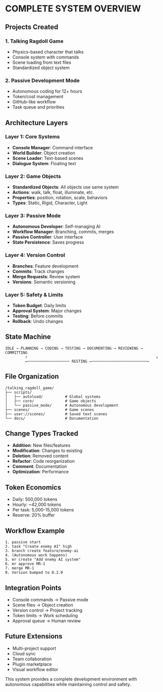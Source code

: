 # COMPLETE SYSTEM OVERVIEW

## Projects Created

### 1. **Talking Ragdoll Game**
- Physics-based character that talks
- Console system with commands
- Scene loading from text files
- Standardized object system

### 2. **Passive Development Mode**
- Autonomous coding for 12+ hours
- Token/cost management
- GitHub-like workflow
- Task queue and priorities

## Architecture Layers

### Layer 1: Core Systems
- **Console Manager**: Command interface
- **World Builder**: Object creation
- **Scene Loader**: Text-based scenes
- **Dialogue System**: Floating text

### Layer 2: Game Objects
- **Standardized Objects**: All objects use same system
- **Actions**: walk, talk, float, illuminate, etc.
- **Properties**: position, rotation, scale, behaviors
- **Types**: Static, Rigid, Character, Light

### Layer 3: Passive Mode
- **Autonomous Developer**: Self-managing AI
- **Workflow Manager**: Branching, commits, merges
- **Passive Controller**: User interface
- **State Persistence**: Saves progress

### Layer 4: Version Control
- **Branches**: Feature development
- **Commits**: Track changes
- **Merge Requests**: Review system
- **Versions**: Semantic versioning

### Layer 5: Safety & Limits
- **Token Budget**: Daily limits
- **Approval System**: Major changes
- **Testing**: Before commits
- **Rollback**: Undo changes

## State Machine

```
IDLE → PLANNING → CODING → TESTING → DOCUMENTING → REVIEWING → COMMITTING
         ↑                                                          ↓
         ←─────────────────── RESTING ←─────────────────────────←
```

## File Organization

```
/talking_ragdoll_game/
├── scripts/
│   ├── autoload/          # Global systems
│   ├── core/              # Game objects
│   └── passive_mode/      # Autonomous development
├── scenes/                # Game scenes
├── user://scenes/         # Saved text scenes
└── docs/                  # Documentation
```

## Change Types Tracked
- **Addition**: New files/features
- **Modification**: Changes to existing
- **Deletion**: Removed content
- **Refactor**: Code reorganization
- **Comment**: Documentation
- **Optimization**: Performance

## Token Economics
- Daily: 500,000 tokens
- Hourly: ~42,000 tokens
- Per task: 5,000-15,000 tokens
- Reserve: 20% buffer

## Workflow Example
```
1. passive start
2. task "Create enemy AI" high
3. branch create feature/enemy-ai
4. (Autonomous work happens)
5. mr create "Add enemy AI system"
6. mr approve MR-1
7. merge MR-1
8. Version bumped to 0.2.0
```

## Integration Points
- Console commands → Passive mode
- Scene files → Object creation
- Version control → Project tracking
- Token limits → Work scheduling
- Approval queue → Human review

## Future Extensions
- Multi-project support
- Cloud sync
- Team collaboration
- Plugin marketplace
- Visual workflow editor

This system provides a complete development environment with autonomous capabilities while maintaining control and safety.